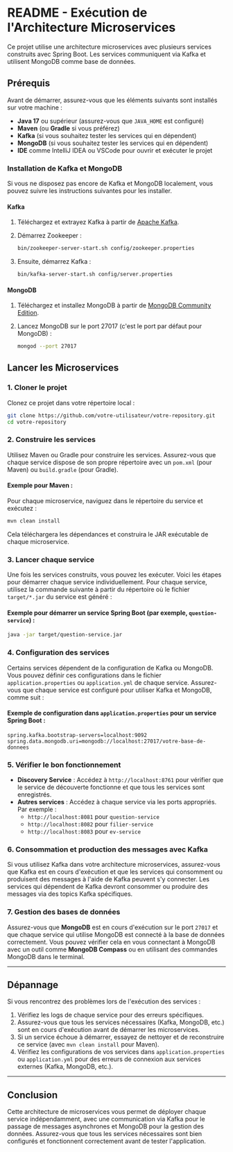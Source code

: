 
# README - Exécution de l'Architecture Microservices

Ce projet utilise une architecture microservices avec plusieurs services construits avec Spring Boot. Les services communiquent via Kafka et utilisent MongoDB comme base de données.

## Prérequis

Avant de démarrer, assurez-vous que les éléments suivants sont installés sur votre machine :

- **Java 17** ou supérieur (assurez-vous que `JAVA_HOME` est configuré)
- **Maven** (ou **Gradle** si vous préférez)
- **Kafka** (si vous souhaitez tester les services qui en dépendent)
- **MongoDB** (si vous souhaitez tester les services qui en dépendent)
- **IDE** comme IntelliJ IDEA ou VSCode pour ouvrir et exécuter le projet

### Installation de Kafka et MongoDB

Si vous ne disposez pas encore de Kafka et MongoDB localement, vous pouvez suivre les instructions suivantes pour les installer.

#### Kafka

1. Téléchargez et extrayez Kafka à partir de [Apache Kafka](https://kafka.apache.org/downloads).
2. Démarrez Zookeeper :

   ```bash
   bin/zookeeper-server-start.sh config/zookeeper.properties
   ```

3. Ensuite, démarrez Kafka :

   ```bash
   bin/kafka-server-start.sh config/server.properties
   ```

#### MongoDB

1. Téléchargez et installez MongoDB à partir de [MongoDB Community Edition](https://www.mongodb.com/try/download/community).
2. Lancez MongoDB sur le port 27017 (c'est le port par défaut pour MongoDB) :

   ```bash
   mongod --port 27017
   ```

## Lancer les Microservices

### 1. Cloner le projet

Clonez ce projet dans votre répertoire local :

```bash
git clone https://github.com/votre-utilisateur/votre-repository.git
cd votre-repository
```

### 2. Construire les services

Utilisez Maven ou Gradle pour construire les services. Assurez-vous que chaque service dispose de son propre répertoire avec un `pom.xml` (pour Maven) ou `build.gradle` (pour Gradle).

#### Exemple pour Maven :

Pour chaque microservice, naviguez dans le répertoire du service et exécutez :

```bash
mvn clean install
```

Cela téléchargera les dépendances et construira le JAR exécutable de chaque microservice.

### 3. Lancer chaque service

Une fois les services construits, vous pouvez les exécuter. Voici les étapes pour démarrer chaque service individuellement. Pour chaque service, utilisez la commande suivante à partir du répertoire où le fichier `target/*.jar` du service est généré :

#### Exemple pour démarrer un service Spring Boot (par exemple, `question-service`) :

```bash
java -jar target/question-service.jar
```

### 4. Configuration des services

Certains services dépendent de la configuration de Kafka ou MongoDB. Vous pouvez définir ces configurations dans le fichier `application.properties` ou `application.yml` de chaque service. Assurez-vous que chaque service est configuré pour utiliser Kafka et MongoDB, comme suit :

#### Exemple de configuration dans `application.properties` pour un service Spring Boot :

```properties
spring.kafka.bootstrap-servers=localhost:9092
spring.data.mongodb.uri=mongodb://localhost:27017/votre-base-de-donnees
```

### 5. Vérifier le bon fonctionnement

- **Discovery Service** : Accédez à `http://localhost:8761` pour vérifier que le service de découverte fonctionne et que tous les services sont enregistrés.
- **Autres services** : Accédez à chaque service via les ports appropriés. Par exemple :
  - `http://localhost:8081` pour `question-service`
  - `http://localhost:8082` pour `filier-service`
  - `http://localhost:8083` pour `ev-service`

### 6. Consommation et production des messages avec Kafka

Si vous utilisez Kafka dans votre architecture microservices, assurez-vous que Kafka est en cours d'exécution et que les services qui consomment ou produisent des messages à l'aide de Kafka peuvent s'y connecter. Les services qui dépendent de Kafka devront consommer ou produire des messages via des topics Kafka spécifiques.

### 7. Gestion des bases de données

Assurez-vous que **MongoDB** est en cours d'exécution sur le port `27017` et que chaque service qui utilise MongoDB est connecté à la base de données correctement. Vous pouvez vérifier cela en vous connectant à MongoDB avec un outil comme **MongoDB Compass** ou en utilisant des commandes MongoDB dans le terminal.

---

## Dépannage

Si vous rencontrez des problèmes lors de l'exécution des services :

1. Vérifiez les logs de chaque service pour des erreurs spécifiques.
2. Assurez-vous que tous les services nécessaires (Kafka, MongoDB, etc.) sont en cours d'exécution avant de démarrer les microservices.
3. Si un service échoue à démarrer, essayez de nettoyer et de reconstruire ce service (avec `mvn clean install` pour Maven).
4. Vérifiez les configurations de vos services dans `application.properties` ou `application.yml` pour des erreurs de connexion aux services externes (Kafka, MongoDB, etc.).

---

## Conclusion

Cette architecture de microservices vous permet de déployer chaque service indépendamment, avec une communication via Kafka pour le passage de messages asynchrones et MongoDB pour la gestion des données. Assurez-vous que tous les services nécessaires sont bien configurés et fonctionnent correctement avant de tester l'application.
